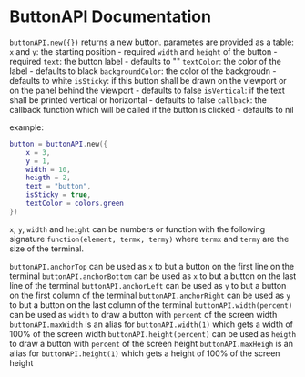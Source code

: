 # ButtonAPI Documentation

`buttonAPI.new({})` returns a new button. parametes are provided as a table:
`x` and `y`: the starting position - required
`width` and `height` of the button - required
`text`: the button label - defaults to ""
`textColor`: the color of the label - defaults to black
`backgroundColor`: the color of the backgroudn - defaults to white
`isSticky`: if this button shall be drawn on the viewport or on the panel behind the viewport - defaults to false
`isVertical`: if the text shall be printed vertical or horizontal - defaults to false
`callback`: the callback function which will be called if the button is clicked - defaults to nil

example:
```lua
button = buttonAPI.new({
	x = 3,
	y = 1,
	width = 10,
	heigth = 2,
	text = "button",
	isSticky = true,
	textColor = colors.green
})
```

`x`, `y`, `width` and `height` can be numbers or function with the following signature `function(element, termx, termy)` where `termx` and `termy` are the size of the terminal.


`buttonAPI.anchorTop` can be used as `x` to but a button on the first line on the terminal
`buttonAPI.anchorBottom` can be used as `x` to but a button on the last line of the terminal
`buttonAPI.anchorLeft` can be used as `y` to but a button on the first column of the terminal
`buttonAPI.anchorRight` can be used as `y` to but a button on the last column of the terminal
`buttonAPI.width(percent)` can be used as `width` to draw a button with `percent` of the screen width
`buttonAPI.maxWidth` is an alias for `buttonAPI.width(1)` which gets a width of 100% of the screen width
`buttonAPI.height(percent)` can be used as `heigth` to draw a button with `percent` of the screen height
`buttonAPI.maxHeigh` is an alias for `buttonAPI.height(1)` which gets a height of 100% of the screen height
